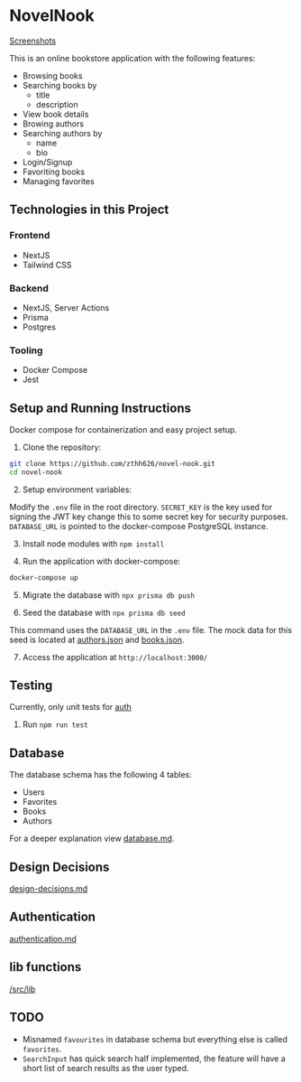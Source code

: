 # NovelNook

[Screenshots](/docs/images/screenshots/README.md)

This is an online bookstore application with the following features:

- Browsing books
- Searching books by
  - title
  - description
- View book details
- Browing authors
- Searching authors by
  - name
  - bio
- Login/Signup
- Favoriting books
- Managing favorites

## Technologies in this Project

### Frontend

- NextJS
- Tailwind CSS

### Backend

- NextJS, Server Actions
- Prisma
- Postgres

### Tooling

- Docker Compose
- Jest

## Setup and Running Instructions

Docker compose for containerization and easy project setup.

1. Clone the repository:

```bash
git clone https://github.com/zthh626/novel-nook.git
cd novel-nook
```

2. Setup environment variables:

Modify the `.env` file in the root directory. `SECRET_KEY` is the key used for signing the JWT key change this to some secret key for security purposes. `DATABASE_URL` is pointed to the docker-compose PostgreSQL instance.

3. Install node modules with `npm install`

4. Run the application with docker-compose:

```bash
docker-compose up
```

5. Migrate the database with `npx prisma db push`

6. Seed the database with `npx prisma db seed`

This command uses the `DATABASE_URL` in the `.env` file. The mock data for this seed is located at [authors.json](/prisma/seed/authors.json) and [books.json](/prisma/seed/books.json).

7. Access the application at `http://localhost:3000/`

## Testing

Currently, only unit tests for [auth](/src/lib/auth/index.ts)

1. Run `npm run test`

## Database

The database schema has the following 4 tables:

- Users
- Favorites
- Books
- Authors

For a deeper explanation view [database.md](/docs/database.md).

## Design Decisions

[design-decisions.md](/docs/design-decisions.md)

## Authentication

[authentication.md](/docs/authentication.md)

## lib functions

[/src/lib](/src/lib/README.md)

## TODO

- Misnamed `favourites` in database schema but everything else is called `favorites`.
- `SearchInput` has quick search half implemented, the feature will have a short list of search results as the user typed.
